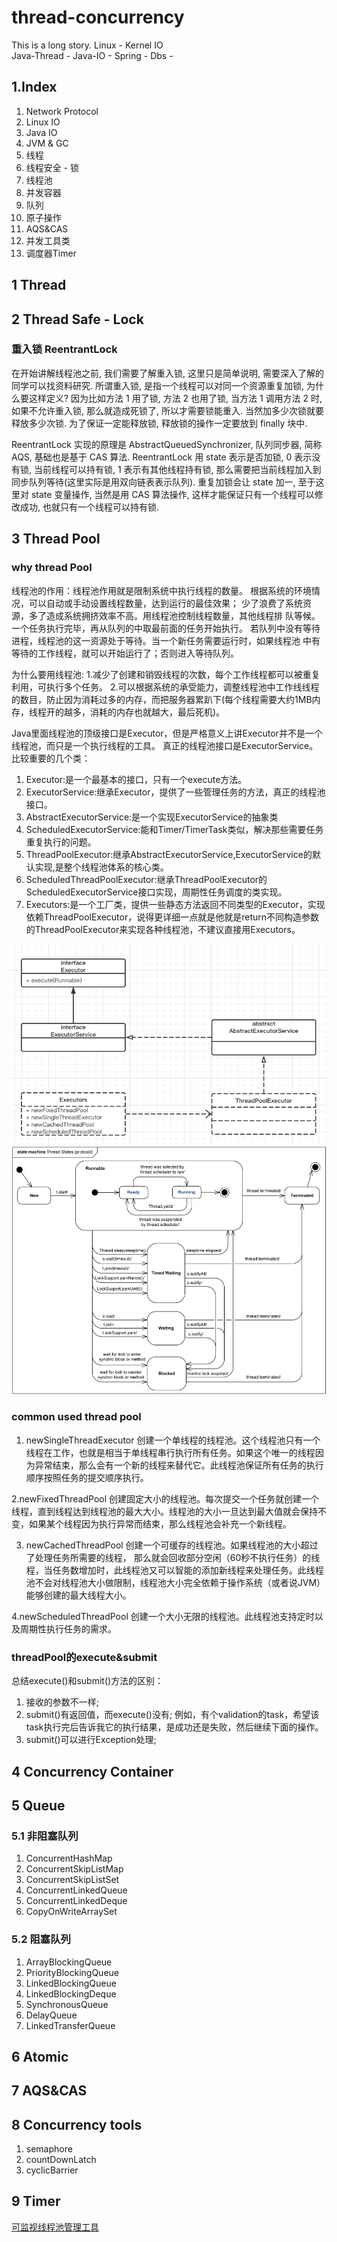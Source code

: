 # thread-concurrency
This is a long story.
Linux - Kernel IO  
Java-Thread - 
Java-IO - 
Spring -
Dbs -   

## 1.Index
1. Network Protocol
2. Linux IO
3. Java IO
4. JVM & GC
5. 线程
6. 线程安全 - 锁
7. 线程池
8. 并发容器
9. 队列
10. 原子操作
11. AQS&CAS
12. 并发工具类
13. 调度器Timer

## 1 Thread
## 2 Thread Safe - Lock
### 重入锁 ReentrantLock
在开始讲解线程池之前, 我们需要了解重入锁, 这里只是简单说明, 需要深入了解的同学可以找资料研究.
所谓重入锁, 是指一个线程可以对同一个资源重复加锁, 为什么要这样定义? 
因为比如方法 1 用了锁, 方法 2 也用了锁, 当方法 1 调用方法 2 时, 如果不允许重入锁, 那么就造成死锁了, 
所以才需要锁能重入. 当然加多少次锁就要释放多少次锁. 为了保证一定能释放锁, 释放锁的操作一定要放到 finally 块中.

ReentrantLock 实现的原理是 AbstractQueuedSynchronizer, 队列同步器, 简称 AQS, 基础也是基于 CAS 算法.
ReentrantLock 用 state 表示是否加锁, 0 表示没有锁, 当前线程可以持有锁, 1 表示有其他线程持有锁, 那么需要把当前线程加入到同步队列等待(这里实际是用双向链表表示队列).
重复加锁会让 state 加一, 至于这里对 state 变量操作, 当然是用 CAS 算法操作, 这样才能保证只有一个线程可以修改成功, 也就只有一个线程可以持有锁.

## 3 Thread Pool
### why thread Pool
线程池的作用：线程池作用就是限制系统中执行线程的数量。
根据系统的环境情况，可以自动或手动设置线程数量，达到运行的最佳效果；
少了浪费了系统资源，多了造成系统拥挤效率不高。用线程池控制线程数量，其他线程排 队等候。一个任务执行完毕，再从队列的中取最前面的任务开始执行。
若队列中没有等待进程，线程池的这一资源处于等待。当一个新任务需要运行时，如果线程池 中有等待的工作线程，就可以开始运行了；否则进入等待队列。

为什么要用线程池:
1.减少了创建和销毁线程的次数，每个工作线程都可以被重复利用，可执行多个任务。
2.可以根据系统的承受能力，调整线程池中工作线线程的数目，防止因为消耗过多的内存，而把服务器累趴下(每个线程需要大约1MB内存，线程开的越多，消耗的内存也就越大，最后死机)。

Java里面线程池的顶级接口是Executor，但是严格意义上讲Executor并不是一个线程池，而只是一个执行线程的工具。
真正的线程池接口是ExecutorService。
比较重要的几个类：
1. Executor:是一个最基本的接口，只有一个execute方法。
2. ExecutorService:继承Executor，提供了一些管理任务的方法，真正的线程池接口。
3. AbstractExecutorService:是一个实现ExecutorService的抽象类
4. ScheduledExecutorService:能和Timer/TimerTask类似，解决那些需要任务重复执行的问题。
5. ThreadPoolExecutor:继承AbstractExecutorService,ExecutorService的默认实现,是整个线程池体系的核心类。
6. ScheduledThreadPoolExecutor:继承ThreadPoolExecutor的ScheduledExecutorService接口实现，周期性任务调度的类实现。
7. Executors:是一个工厂类，提供一些静态方法返回不同类型的Executor，实现依赖ThreadPoolExecutor，说得更详细一点就是他就是return不同构造参数的ThreadPoolExecutor来实现各种线程池，不建议直接用Executors。


![binaryTree](./image/threadPool.png "binaryTree")
![binaryTree](./image/thread-state.png "binaryTree")

### common used thread pool
1. newSingleThreadExecutor
创建一个单线程的线程池。这个线程池只有一个线程在工作，也就是相当于单线程串行执行所有任务。如果这个唯一的线程因为异常结束，那么会有一个新的线程来替代它。此线程池保证所有任务的执行顺序按照任务的提交顺序执行。

2.newFixedThreadPool
创建固定大小的线程池。每次提交一个任务就创建一个线程，直到线程达到线程池的最大大小。线程池的大小一旦达到最大值就会保持不变，如果某个线程因为执行异常而结束，那么线程池会补充一个新线程。

3. newCachedThreadPool
创建一个可缓存的线程池。如果线程池的大小超过了处理任务所需要的线程，
那么就会回收部分空闲（60秒不执行任务）的线程，当任务数增加时，此线程池又可以智能的添加新线程来处理任务。此线程池不会对线程池大小做限制，线程池大小完全依赖于操作系统（或者说JVM）能够创建的最大线程大小。

4.newScheduledThreadPool
创建一个大小无限的线程池。此线程池支持定时以及周期性执行任务的需求。


### threadPool的execute&submit
总结execute()和submit()方法的区别：
1. 接收的参数不一样;
2. submit()有返回值，而execute()没有;
例如，有个validation的task，希望该task执行完后告诉我它的执行结果，是成功还是失败，然后继续下面的操作。
3. submit()可以进行Exception处理;


## 4 Concurrency Container
## 5 Queue
### 5.1 非阻塞队列
1. ConcurrentHashMap
2. ConcurrentSkipListMap
3. ConcurrentSkipListSet
4. ConcurrentLinkedQueue
5. ConcurrentLinkedDeque
6. CopyOnWriteArraySet

### 5.2 阻塞队列
1. ArrayBlockingQueue
2. PriorityBlockingQueue
3. LinkedBlockingQueue
4. LinkedBlockingDeque
5. SynchronousQueue
6. DelayQueue
7. LinkedTransferQueue

## 6 Atomic
## 7 AQS&CAS
## 8 Concurrency tools
1. semaphore
2. countDownLatch
3. cyclicBarrier

## 9 Timer



[可监视线程池管理工具](https://gitbook.cn/books/5f7331cd4119bc0ea43830c2/index.html)